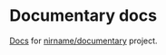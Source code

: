 # Documentary docs

[Docs](https://nirname.github.io/documentary-docs/) for [nirname/documentary](https://github.com/nirname/documentary) project.